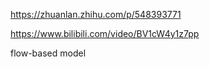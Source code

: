 https://zhuanlan.zhihu.com/p/548393771

https://www.bilibili.com/video/BV1cW4y1z7pp

flow-based model

